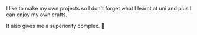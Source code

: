 I like to make my own projects so I don't forget what I learnt at uni and plus I can enjoy my own crafts.

It also gives me a superiority complex.
💼
<!---
nightme237/nightme237 is a ✨ special ✨ repository because its `README.md` (this file) appears on your GitHub profile.
You can click the Preview link to take a look at your changes.
--->
